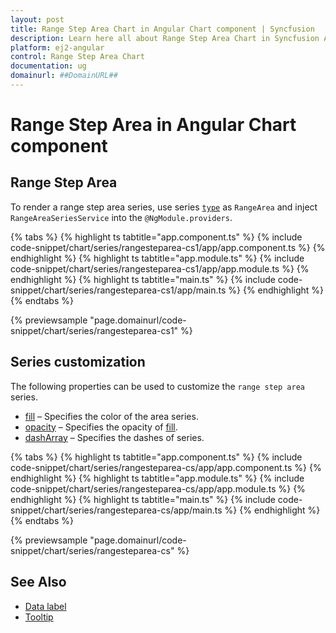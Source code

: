 ```yaml
---
layout: post
title: Range Step Area Chart in Angular Chart component | Syncfusion
description: Learn here all about Range Step Area Chart in Syncfusion Angular Chart component of Syncfusion Essential JS 2 and more.
platform: ej2-angular
control: Range Step Area Chart
documentation: ug
domainurl: ##DomainURL##
---
```

# Range Step Area in Angular Chart component

## Range Step Area

To render a range step area series, use series [`type`](https://ej2.syncfusion.com/angular/documentation/api/chart/seriesDirective/#type) as `RangeArea` and inject `RangeAreaSeriesService`  into the `@NgModule.providers`.

{% tabs %}
{% highlight ts tabtitle="app.component.ts" %}
{% include code-snippet/chart/series/rangesteparea-cs1/app/app.component.ts %}
{% endhighlight %}
{% highlight ts tabtitle="app.module.ts" %}
{% include code-snippet/chart/series/rangesteparea-cs1/app/app.module.ts %}
{% endhighlight %}
{% highlight ts tabtitle="main.ts" %}
{% include code-snippet/chart/series/rangesteparea-cs1/app/main.ts %}
{% endhighlight %}
{% endtabs %}

{% previewsample "page.domainurl/code-snippet/chart/series/rangesteparea-cs1" %}

## Series customization

The following properties can be used to customize the `range step area` series.

* [fill](https://ej2.syncfusion.com/angular/documentation/api/chart/seriesModel/#fill) – Specifies the color of the area series.
* [opacity](https://ej2.syncfusion.com/angular/documentation/api/chart/seriesModel/#opacity) – Specifies the opacity of [fill](https://ej2.syncfusion.com/angular/documentation/api/chart/seriesModel/#fill).
* [dashArray](https://ej2.syncfusion.com/angular/documentation/api/chart/seriesModel/#dasharray) – Specifies the dashes of series.

{% tabs %}
{% highlight ts tabtitle="app.component.ts" %}
{% include code-snippet/chart/series/rangesteparea-cs/app/app.component.ts %}
{% endhighlight %}
{% highlight ts tabtitle="app.module.ts" %}
{% include code-snippet/chart/series/rangesteparea-cs/app/app.module.ts %}
{% endhighlight %}
{% highlight ts tabtitle="main.ts" %}
{% include code-snippet/chart/series/rangesteparea-cs/app/main.ts %}
{% endhighlight %}
{% endtabs %}

{% previewsample "page.domainurl/code-snippet/chart/series/rangesteparea-cs" %}

## See Also

* [Data label](../data-labels/)
* [Tooltip](../tool-tip/)